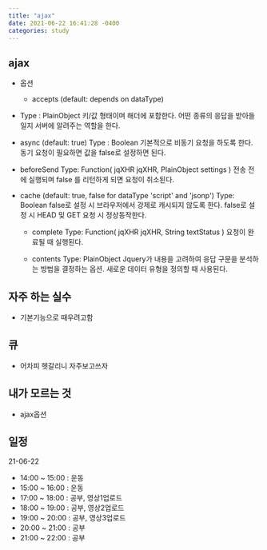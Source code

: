 ```yaml
---
title: "ajax"
date: 2021-06-22 16:41:28 -0400
categories: study
---
```

## ajax
  - 옵션
    - accepts (default: depends on dataType)
   - Type : PlainObject
    키/값 형태이며 해더에 포함한다. 어떤 종류의 응답을 받아들일지 서버에 알려주는 역할을 한다.

   - async (default: true)
    Type : Boolean
    기본적으로 비동기 요청을 하도록 한다. 동기 요청이 필요하면 값을 false로 설정하면 된다.

   - beforeSend
    Type: Function(  jqXHR jqXHR, PlainObject settings )
    전송 전에 실행되며 false 를 리턴하게 되면 요청이 취소된다.

 
 - cache (default: true, false for dataType 'script' and 'jsonp')
    Type: Boolean
    false로 설정 시 브라우저에서 강제로 캐시되지 않도록 한다.
    false로 설정 시 HEAD 및 GET 요청 시 정상동작한다.

   - complete
    Type: Function( jqXHR jqXHR, String textStatus )
    요청이 완료될 때 실행된다.

   - contents
    Type: PlainObject
    Jquery가 내용을 고려하여 응답 구문을 분석하는 방법을 결정하는 옵션.
    새로운 데이터 유형을 정의할 때 사용된다.




## 자주 하는 실수
  - 기본기능으로 때우려고함
## 큐
  - 어차피 헷갈리니 자주보고쓰자
## 내가 모르는 것
  - ajax옵션
  
## 일정
21-06-22
  
- 14:00 ~ 15:00 : 운동
- 15:00 ~ 16:00 : 운동
- 17:00 ~ 18:00 : 공부, 영상1업로드
- 18:00 ~ 19:00 : 공부, 영상2업로드
- 19:00 ~ 20:00 : 공부, 영상3업로드
- 20:00 ~ 21:00 : 공부
- 21:00 ~ 22:00 : 공부
